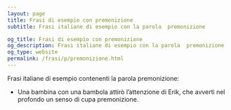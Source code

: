 ```yaml
---
layout: page
title: Frasi di esempio con premonizione 
subtitle: Frasi italiane di esempio con la parola  premonizione

og_title: Frasi di esempio con premonizione 
og_description: Frasi italiane di esempio con la parola  premonizione
og_type: website
permalink: /frasi/p/premonizione.html
---
```


Frasi italiane di esempio contenenti la parola premonizione:


- Una bambina con una bambola attirò l’attenzione di Erik, che avvertì nel profondo un senso di cupa premonizione.
